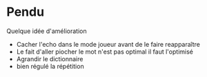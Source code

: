 # Pendu
Quelque idée d'amélioration
- Cacher l'echo dans le mode joueur avant de le faire reapparaître
- Le fait d'aller piocher le mot n'est pas optimal il faut l'optimisé
- Agrandir le dictionnaire
- bien régulé la répétition
